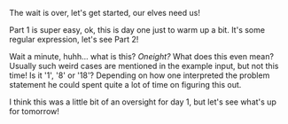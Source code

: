 The wait is over, let's get started, our elves need us! 

Part 1 is super easy, ok, this is day one just to warm up a bit. It's some regular expression, let's see Part 2! 

Wait a minute, huhh... what is this? _Oneight?_ What does this even mean? Usually such weird cases 
are mentioned in the example input, but not this time! Is it '1', '8' or '18'? Depending on how one interpreted 
the problem statement he could spent quite a lot of time on figuring this out. 

I think this was a little bit of an oversight for day 1, but let's see what's up for tomorrow!
